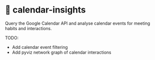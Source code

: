 # 📅 calendar-insights

Query the Google Calendar API and analyse calendar events for meeting habits and interactions.

TODO:
- Add calendar event filtering
- Add pyviz network graph of calendar interactions


